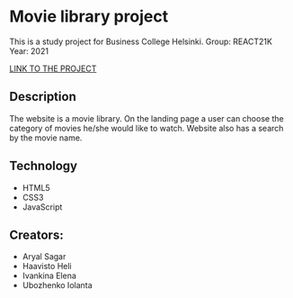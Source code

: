 # Movie library project

This is a study project for Business College Helsinki.
Group: REACT21K
Year: 2021

[LINK TO THE PROJECT](https://elenaif.github.io/movie_library/index.html)

## Description

The website is a movie library. On the landing page a user can choose the category of movies he/she would like to watch. Website also has a search by the movie name.

## Technology

- HTML5
- CSS3
- JavaScript

## Creators:

- Aryal Sagar
- Haavisto Heli
- Ivankina Elena
- Ubozhenko Iolanta
